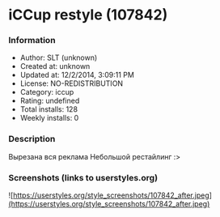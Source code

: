 # iCCup restyle (107842)

### Information
- Author: SLT (unknown)
- Created at: unknown
- Updated at: 12/2/2014, 3:09:11 PM
- License: NO-REDISTRIBUTION
- Category: iccup
- Rating: undefined
- Total installs: 128
- Weekly installs: 0


### Description
Вырезана вся реклама
Небольшой рестайлинг :>


### Screenshots (links to userstyles.org)
![https://userstyles.org/style_screenshots/107842_after.jpeg](https://userstyles.org/style_screenshots/107842_after.jpeg)


